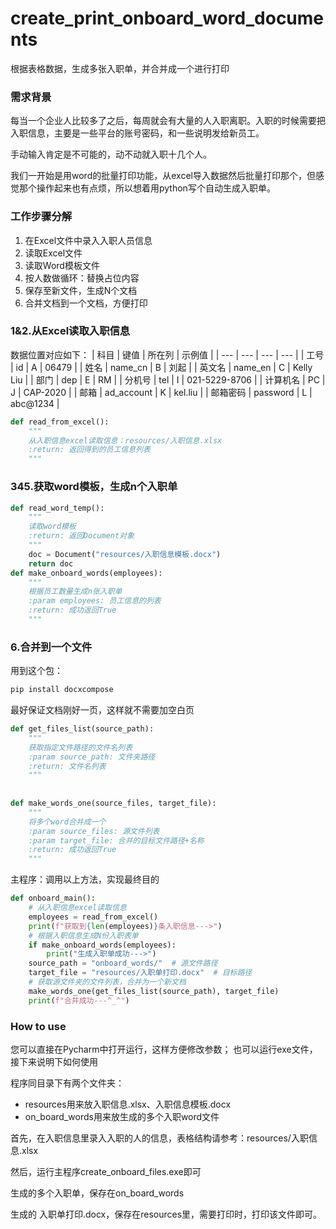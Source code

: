 # create_print_onboard_word_documents
根据表格数据，生成多张入职单，并合并成一个进行打印
### 需求背景

每当一个企业人比较多了之后，每周就会有大量的人入职离职。入职的时候需要把入职信息，主要是一些平台的账号密码，和一些说明发给新员工。

手动输入肯定是不可能的，动不动就入职十几个人。

我们一开始是用word的批量打印功能，从excel导入数据然后批量打印那个，但感觉那个操作起来也有点烦，所以想着用python写个自动生成入职单。

### 工作步骤分解

1. 在Excel文件中录入入职人员信息
2. 读取Excel文件
3. 读取Word模板文件
4. 按人数做循环：替换占位内容
5. 保存至新文件，生成N个文档
6. 合并文档到一个文档，方便打印
### 1&2.从Excel读取入职信息

数据位置对应如下：
| 科目 | 键值 | 所在列 | 示例值 |
| --- | --- | --- | --- |
| 工号 | id | A | 06479 |
| 姓名 | name_cn | B | 刘起 |
| 英文名 | name_en | C | Kelly Liu |
| 部门 | dep | E | RM |
| 分机号 | tel | I | 021-5229-8706 |
| 计算机名 | PC | J | CAP-2020 |
| 邮箱 | ad_account | K | kel.liu |
| 邮箱密码 | password | L | abc@1234 |

```python
def read_from_excel():
    """
    从入职信息excel读取信息：resources/入职信息.xlsx
    :return: 返回得到的员工信息列表
    """
```
### 345.获取word模板，生成n个入职单

```python
def read_word_temp():
    """
    读取word模板
    :return: 返回Document对象
    """
    doc = Document("resources/入职信息模板.docx")
    return doc
def make_onboard_words(employees):
    """
    根据员工数量生成n张入职单
    :param employees: 员工信息的列表
    :return: 成功返回True
    """
```
### 6.合并到一个文件

用到这个包：

```python
pip install docxcompose
```

最好保证文档刚好一页，这样就不需要加空白页

```python
def get_files_list(source_path):
    """
    获取指定文件路径的文件名列表
    :param source_path: 文件夹路径
    :return: 文件名列表
    """
    
    
def make_words_one(source_files, target_file):
    """
    将多个word合并成一个
    :param source_files: 源文件列表
    :param target_file: 合并的目标文件路径+名称
    :return: 成功返回True
    """
```
主程序：调用以上方法，实现最终目的

```python
def onboard_main():
    # 从入职信息excel读取信息
    employees = read_from_excel()
    print(f"获取到{len(employees)}条入职信息--->")
    # 根据入职信息生成N份入职表单
    if make_onboard_words(employees):
        print("生成入职单成功--->")
    source_path = "onboard_words/"  # 源文件路径
    target_file = "resources/入职单打印.docx"  # 目标路径
    # 获取源文件夹的文件列表，合并为一个新文档
    make_words_one(get_files_list(source_path), target_file)
    print(f"合并成功---^_^")
```
### How to use

您可以直接在Pycharm中打开运行，这样方便修改参数；
也可以运行exe文件，接下来说明下如何使用

程序同目录下有两个文件夹：

- resources用来放入职信息.xlsx、入职信息模板.docx
- on_board_words用来放生成的多个入职word文件

首先，在入职信息里录入入职的人的信息，表格结构请参考：resources/入职信息.xlsx


然后，运行主程序create_onboard_files.exe即可

生成的多个入职单，保存在on_board_words

生成的 入职单打印.docx，保存在resources里，需要打印时，打印该文件即可。
